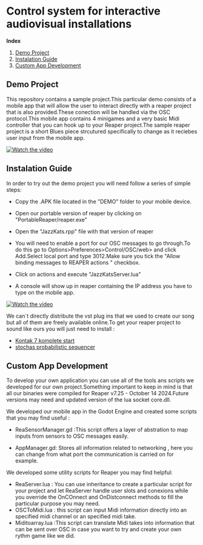 # Control system for interactive audiovisual installations

**Index**   
1. [Demo Project](#id1)
2. [Instalation Guide](#id2)
3. [Custom App Development](#id3)
## Demo Project<a name="id1"></a>
This repository contains a sample project.This particular demo consists of a mobile app that will allow the user to interact directly with a reaper project that is also provided.These conection will be handled via the OSC protocol.This mobile app contains 4 minigames and a very basic Midi controller that you can hook up to your Reaper project.The sample reaper project is a short Blues piece strcutured specifically to change as it reciebes user input from the mobile app.


[![Watch the video](https://img.youtube.com/vi/GxqUUZo5mSc/maxresdefault.jpg)](https://youtu.be/GxqUUZo5mSc)

## Instalation Guide<a name="id2"></a>
In order to try out the demo project you will need follow a series of simple steps:

* Copy the .APK file located in the "DEMO" folder to your mobile device.

* Open our portable version of reaper by clicking on "PortableReaper/reaper.exe"

* Open the "JazzKats.rpp" file with that version of reaper
* You will need to enable a port for our OSC messages to go through.To do this go to Options>Preferences>Control/OSC/web> and click Add.Select local port and type 3012.Make sure you tick the "Allow binding messages to REAPER actions " checkbox.
* Click on actions and execute "JazzKatsServer.lua"
* A console will show up in reaper containing the IP address you have to type on the mobile app.

[![Watch the video](https://img.youtube.com/vi/9uLZ6GbC18Y/maxresdefault.jpg)](https://youtu.be/9uLZ6GbC18Y)

We can´t directly distribute the vst plug ins that we used to create our song but all of them are freely available online.To get  your reaper project to sound like ours you will just need to install : 
* [Kontak 7 komplete start](https://www.native-instruments.com/es/products/komplete/bundles/komplete-start/)
* [stochas probabilistic sequencer](https://stochas.org/)

## Custom App Development <a name= "id3"></a>

To develop your own application you can use all of the tools ans scripts we developed for our own project.Something important to keep in mind is that all our binaries were compiled for Reaper v7.25 - October 14 2024.Future versions may need and updated version of the lua socket core.dll.

We developed our mobile app in the Godot Engine and created some scripts that you may find useful : 
* ReaSensorManager.gd :This script offers a layer of abstration to map inputs from sensors to OSC messages easily.

* AppManager.gd: Stores all information related to networking , here you can change from what port the communication is carried on for example.

We developed some utility scripts for Reaper you may find helpful: 
* ReaServer.lua : You can use inheritance to create a particular script for your project and let ReaServer handle user slots and conexions while you override the OnCOnnect and OnDistconnect methods to fill the particular purpose you may need.
* OSCToMidi.lua : this script can input Midi information directly into an specified midi channel or an specified midi take.
* Miditoarray.lua :This script can translate Midi takes into information that can be sent over OSC in case you want to try and create your own rythm game like we did.

